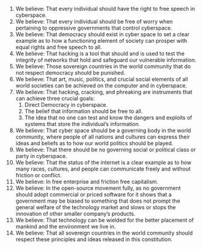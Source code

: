 1. We believe: That every individual should have the right to free speech in cyberspace.
2.  We believe: That every individual should be free of worry when pertaining to oppressive governments that control cyberspace.
3. We believe: That democracy should exist in cyber space to set a clear example as to how a functioning element of society can prosper with equal rights and free speech to all.
4. We believe: That hacking is a tool that should and is used to test the integrity of networks that hold and safeguard our vulnerable information.
5.  We believe: Those sovereign countries in the world community that do not respect democracy should be punished.
6. We believe: That art, music, politics, and crucial social elements of all world societies can be achieved on the computer and in cyberspace.
7.  We believe: That hacking, cracking, and phreaking are instruments that can achieve three crucial goals:
	1. Direct Democracy in cyberspace.
	2. The belief that information should be free to all.
	3. The idea that no one can test and know the dangers and exploits of systems that store the individual’s information.
8.  We believe: That cyber space should be a governing body in the world community, where people of all nations and cultures can express their ideas and beliefs as to how our world politics should be played.
9. We believe: That there should be no governing social or political class or party in cyberspace.
10. We believe: That the status of the internet is a clear example as to how many races, cultures, and people can communicate freely and without friction or conflict.
11. We believe: In free enterprise and friction free capitalism.
12. We believe: In the open-source movement fully, as no government should adopt commercial or priced software for it shows that a government may be biased to something that does not prompt the general welfare of the technology market and slows or stops the innovation of other smaller company’s products.
13. We believe: That technology can be wielded for the better placement of mankind and the environment we live in.
14. We believe: That all sovereign countries in the world community should respect these principles and ideas released in this constitution.





